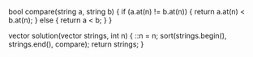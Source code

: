 bool compare(string a, string b) {
    if (a.at(n) != b.at(n)) {
        return a.at(n) < b.at(n);
    }
    else {
        return a < b;
    }
}

vector<string> solution(vector<string> strings, int n) {
    ::n = n;
    sort(strings.begin(), strings.end(), compare);
    return strings;
}
